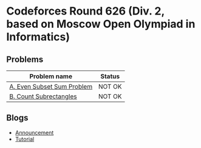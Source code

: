 # Codeforces Round 626 (Div. 2, based on Moscow Open Olympiad in Informatics)

## Problems

|Problem name|Status|
|------------|---------|
| [A. Even Subset Sum Problem](problems/A._Even_Subset_Sum_Problem.md)|NOT OK|
| [B. Count Subrectangles](problems/B._Count_Subrectangles.md)|NOT OK|
## Blogs

- [Announcement](blogs/Announcement.md)
- [Tutorial](blogs/Tutorial.md)
